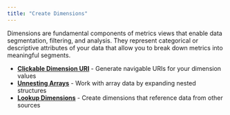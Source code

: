 ```yaml
---
title: "Create Dimensions"
---
```


Dimensions are fundamental components of metrics views that enable data segmentation, filtering, and analysis. They represent categorical or descriptive attributes of your data that allow you to break down metrics into meaningful segments.

- [**Clickable Dimension URI**](/build/metrics-view/dimensions/dimension-uri) - Generate navigable URIs for your dimension values
- [**Unnesting Arrays**](/build/metrics-view/dimensions/unnesting) - Work with array data by expanding nested structures
- [**Lookup Dimensions**](/build/metrics-view/dimensions/lookup) - Create dimensions that reference data from other sources
